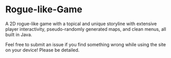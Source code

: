 # Rogue-like-Game

A 2D rogue-like game with a topical and unique storyline with extensive player interactivity, pseudo-randomly generated maps, and clean menus, all built in Java.

Feel free to submit an issue if you find something wrong while using the site on your device! Please be detailed.
